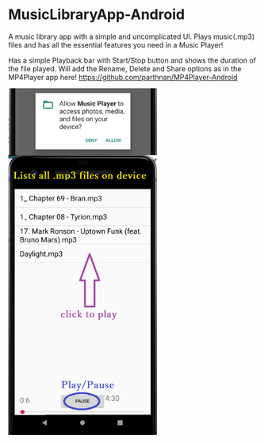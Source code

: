 # MusicLibraryApp-Android
A music library app with a simple and uncomplicated UI. Plays music(.mp3) files and has all the essential features you need in a Music Player! 

Has a simple Playback bar with Start/Stop button and shows the duration of the file played. Will add the Rename, Delete and Share options as in the MP4Player app here! https://github.com/parthnan/MP4Player-Android

<img src="https://raw.githubusercontent.com/parthnan/MusicLibraryApp-Android/master/images/permissions.png" width="300px" align="middle">

<img src="https://raw.githubusercontent.com/parthnan/MusicLibraryApp-Android/master/images/musicscreen.png" width="300px" align="middle">

